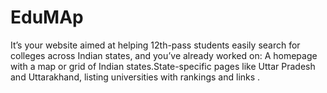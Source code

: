 # EduMAp
It’s your website aimed at helping 12th-pass students easily search for colleges across Indian states, and you’ve already worked on:  A homepage with a map or grid of Indian states.State-specific pages like Uttar Pradesh and Uttarakhand, listing universities with rankings and links .
